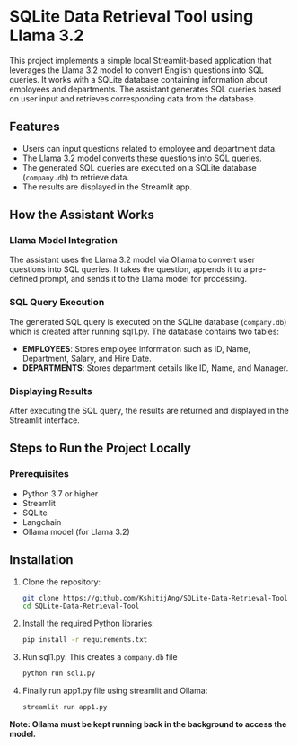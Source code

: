 # SQLite Data Retrieval Tool using Llama 3.2

This project implements a simple local Streamlit-based application that leverages the Llama 3.2 model to convert English questions into SQL queries. It works with a SQLite database containing information about employees and departments. The assistant generates SQL queries based on user input and retrieves corresponding data from the database.

## Features

- Users can input questions related to employee and department data.
- The Llama 3.2 model converts these questions into SQL queries.
- The generated SQL queries are executed on a SQLite database (`company.db`) to retrieve data.
- The results are displayed in the Streamlit app.


## How the Assistant Works

### Llama Model Integration
The assistant uses the Llama 3.2 model via Ollama to convert user questions into SQL queries. It takes the question, appends it to a pre-defined prompt, and sends it to the Llama model for processing.

### SQL Query Execution
The generated SQL query is executed on the SQLite database (`company.db`) which is created after running sql1.py. The database contains two tables:

- **EMPLOYEES**: Stores employee information such as ID, Name, Department, Salary, and Hire Date.
- **DEPARTMENTS**: Stores department details like ID, Name, and Manager.

### Displaying Results
After executing the SQL query, the results are returned and displayed in the Streamlit interface.

## Steps to Run the Project Locally

### Prerequisites

- Python 3.7 or higher
- Streamlit
- SQLite
- Langchain
- Ollama model (for Llama 3.2)

## Installation

1. Clone the repository:

   ```bash
   git clone https://github.com/KshitijAng/SQLite-Data-Retrieval-Tool
   cd SQLite-Data-Retrieval-Tool
   ```

2. Install the required Python libraries:

    ```bash
    pip install -r requirements.txt
   ```

3. Run sql1.py: This creates a `company.db` file
    ```bash
    python run sql1.py
    ```

4. Finally run app1.py file using streamlit and Ollama:
    ```bash
    streamlit run app1.py
    ```

**Note: Ollama must be kept running back in the background to access the model.**
